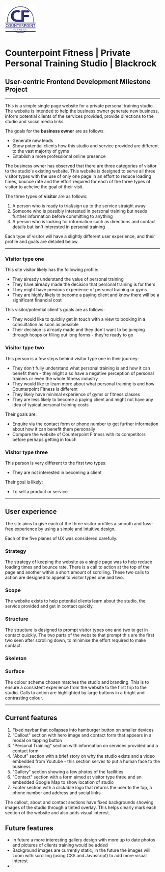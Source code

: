 ![Counterpoint Fitness Logo](assets/images/cflogosmall.jpg)

# Counterpoint Fitness | Private Personal Training Studio | Blackrock

## User-centric Frontend Development Milestone Project

<hr>

This is a simple single page website for a private personal training studio. The website is intended to help the business owner generate new business, inform potential clients of the services provided, provide directions to the studio and social media links.

The goals for the **business owner** are as follows:

- Generate new leads
- Show potential clients how this studio and service provided are different to the vast majority of gyms
- Establish a more professional online presence

The business owner has observed that there are three categories of visitor to the studio's existing website. This website is designed to serve all three visitor types with the use of only one page in an effort to reduce loading times, bounce rate and the effort required for each of the three types of visitor to acheive the goal of their visit.

The three types of **visitor** are as follows:

1. A person who is ready to trial/sign up to the service straight away
2. Someone who is possibly interested in personal training but needs further information before committing to anything
3. A person who is looking for information such as directions and contact details but isn't interested in personal training

Each type of visitor will have a slightly different user experience, and their profile and goals are detailed below.

<hr>

### Visitor type one

This site visitor likely has the following profile:

- They already understand the value of personal training
- They have already made the decision that personal training is for them
- They might have previous experience of personal training or gyms
- They are highly likely to become a paying client and know there will be a significant financial cost

This visitor/potential client's goals are as follows:

- They would like to quickly get in touch with a view to booking in a consultation as soon as possible
- Their decision is already made and they don't want to be jumping through hoops or filling out long forms - they're ready to go

### Visitor type two

This person is a few steps behind visitor type one in their journey:

- They don't fully understand what personal training is and how it can benefit them - they might also have a negative perception of personal trainers or even the whole fitness industry
- They would like to learn more about what personal training is and how Counterpoint Fitness is different
- They likely have minimal experience of gyms or fitness classes
- They are less likely to become a paying client and might not have any idea of typical personal training costs

Their goals are:

- Enquire via the contact form or phone number to get further information about how it can benefit them personally
- Compare the website of Counterpoint Fitness with its competitors before perhaps getting in touch

### Visitor type three

This person is very different to the first two types:

- They are not interested in becoming a client

Their goal is likely: 

- To sell a product or service

<hr>

## User experience

The site aims to give each of the three visitor profiles a smooth and fuss-free experience by using a simple and intuitive design.

Each of the five planes of UX was considered carefully.

### Strategy

The strategy of keeping the website as a single page was to help reduce loading times and bounce rate. There is a call to action at the top of the page and another within a short amount of scrolling. These two calls to action are designed to appeal to visitor types one and two.

### Scope

The website exists to help potential clients learn about the studio, the service provided and get in contact quickly. 

### Structure

The structure is designed to prompt visitor types one and two to get in contact quickly. The two parts of the website that prompt this are the first two seen after scrolling down, to minimise the effort required to make contact.

### Skeleton

### Surface

The colour scheme chosen matches the studio and branding. This is to ensure a consistent experience from the website to the first trip to the studio. Calls to action are highlighted by large buttons in a bright and contrasting colour.

<hr>

## Current features

1. Fixed navbar that collapses into hamburger button on smaller devices
2. "Callout" section with hero image and contact form that appears in a modal on tapping button
3. "Personal Training" section with information on services provided and a contact form
4. "About" section with a brief story on why the studio exists and a video embedded from Youtube - this section serves to put a human face to the business
5. "Gallery" section showing a few photos of the facilities
6. "Contact" section with a form aimed at visitor type three and an embedded Google Map to show location of studio
7. Footer section with a clickable logo that returns the user to the top, a phone number and address and social links

The callout, about and contact sections have fixed backgrounds showing images of the studio through a tinted overlay. This helps clearly mark each section of the website and also adds visual interest. 

## Future features

- In future a more interesting gallery design with more up to date photos and pictures of clients training would be added
- Background images are currently static; in the future the images will zoom with scrolling (using CSS and Javascript) to add more visual interest
- 